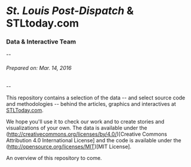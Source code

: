 # *St. Louis Post-Dispatch* & STLtoday.com
### Data & Interactive Team
--

###### Prepared on: Mar. 14, 2016

--
</br>

This repository contains a selection of the data -- and select source code and methodologies -- behind the articles, graphics and interactives at [STLToday.com](http://stltoday.com).

We hope you'll use it to check our work and to create stories and visualizations of your own. The data is available under the (http://creativecommons.org/licenses/by/4.0/)[Creative Commons Attribution 4.0 International License] and the code is available under the (http://opensource.org/licenses/MIT)[MIT License].

An overview of this repository to come.
